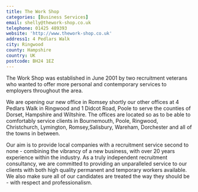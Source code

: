 ```yaml
---
title: The Work Shop
categories: [Business Services]
email: shelly@thework-shop.co.uk
telephone: 01425 489393
website: 'http://www.thework-shop.co.uk'
address1: 4 Pedlars Walk
city: Ringwood
county: Hampshire
country: UK
postcode: BH24 1EZ
---
```

The Work Shop was established in June 2001 by two recruitment veterans who wanted to offer more personal and contemporary services to employers throughout the area.

We are opening our new office in Romsey shortly our other offices at 4 Pedlars Walk in Ringwood and 1 Didcot Road, Poole to serve the counties of Dorset, Hampshire and Wiltshire. The offices are located so as to be able to comfortably service clients in Bournemouth, Poole, Ringwood, Christchurch, Lymington, Romsey,Salisbury, Wareham, Dorchester and all of the towns in between.

Our aim is to provide local companies with a recruitment service second to none - combining the vibrancy of a new business, with over 20 years experience within the industry. As a truly independent recruitment consultancy, we are committed to providing an unparalleled service to our clients with both high quality permanent and temporary workers available. We also make sure all of our candidates are treated the way they should be - with respect and professionalism.
